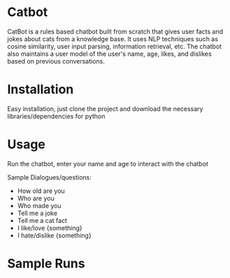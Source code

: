 # Catbot
CatBot is a rules based chatbot built from scratch that gives user facts and jokes about cats from a knowledge base. It uses NLP techniques such as cosine similarity, user input parsing, information retrieval, etc. The chatbot also maintains a user model of the user's name, age, likes, and dislikes based on previous conversations. 

# Installation
Easy installation, just clone the project and download the necessary libraries/dependencies for python

# Usage
Run the chatbot, enter your name and age to interact with the chatbot

Sample Dialogues/questions:
- How old are you
- Who are you
- Who made you
- Tell me a joke
- Tell me a cat fact
- I like/love {something}
- I hate/dislike {something}

# Sample Runs
